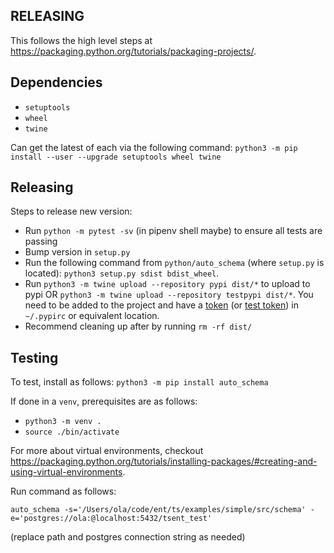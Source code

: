 ## RELEASING

This follows the high level steps at https://packaging.python.org/tutorials/packaging-projects/.

## Dependencies
* `setuptools`
* `wheel`
* `twine`

Can get the latest of each via the following command: `python3 -m pip install --user --upgrade setuptools wheel twine`

## Releasing 
Steps to release new version:
* Run `python -m pytest -sv` (in pipenv shell maybe) to ensure all tests are passing
* Bump version in `setup.py`
* Run the following command from `python/auto_schema` (where `setup.py` is located): `python3 setup.py sdist bdist_wheel`.
* Run `python3 -m twine upload --repository pypi dist/*` to upload to pypi OR `python3 -m twine upload --repository testpypi dist/*`. You need to be added to the project and have a [token](https://pypi.org/help/#apitoken) (or [test token](https://test.pypi.org/help/#apitoken))  in `~/.pypirc` or equivalent location.
* Recommend cleaning up after by running `rm -rf dist/`

## Testing
To test, install as follows: `python3 -m pip install auto_schema`

If done in a `venv`, prerequisites are as follows:
* `python3 -m venv .`
* `source ./bin/activate`

For more about virtual environments, checkout https://packaging.python.org/tutorials/installing-packages/#creating-and-using-virtual-environments.

Run command as follows:

`auto_schema -s='/Users/ola/code/ent/ts/examples/simple/src/schema' -e='postgres://ola:@localhost:5432/tsent_test' `

(replace path and postgres connection string as needed)